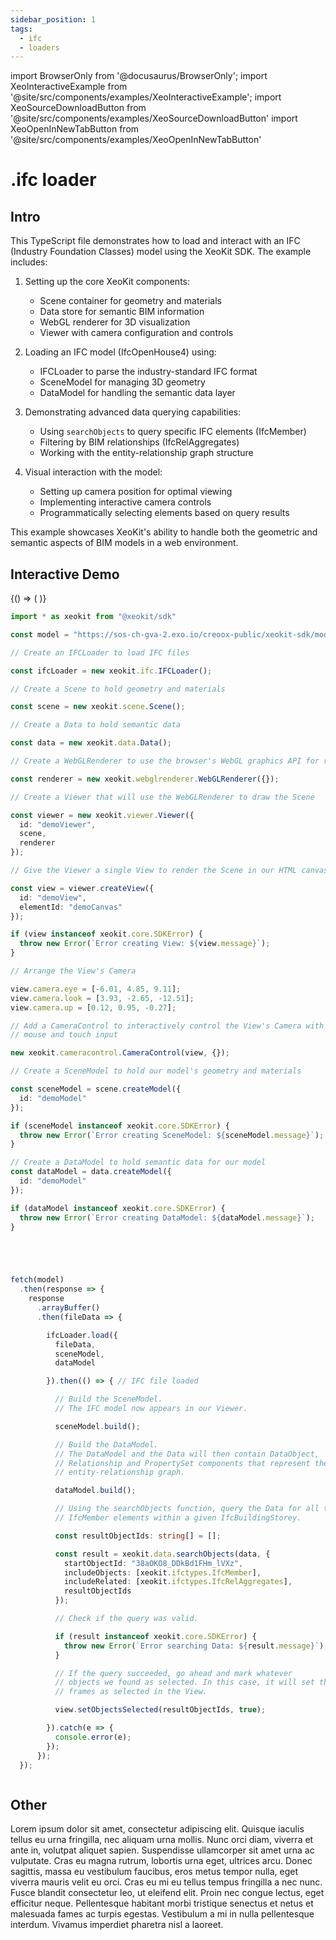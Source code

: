 ```yaml
---
sidebar_position: 1
tags:
  - ifc
  - loaders
---
```


import BrowserOnly from '@docusaurus/BrowserOnly';
import XeoInteractiveExample from '@site/src/components/examples/XeoInteractiveExample';
import XeoSourceDownloadButton from '@site/src/components/examples/XeoSourceDownloadButton'
import XeoOpenInNewTabButton from '@site/src/components/examples/XeoOpenInNewTabButton'

# .ifc loader

## Intro

This TypeScript file demonstrates how to load and interact with an IFC (Industry Foundation Classes) model using the XeoKit SDK. The example includes:

1. Setting up the core XeoKit components:
   - Scene container for geometry and materials
   - Data store for semantic BIM information
   - WebGL renderer for 3D visualization
   - Viewer with camera configuration and controls

2. Loading an IFC model (IfcOpenHouse4) using:
   - IFCLoader to parse the industry-standard IFC format
   - SceneModel for managing 3D geometry
   - DataModel for handling the semantic data layer

3. Demonstrating advanced data querying capabilities:
   - Using `searchObjects` to query specific IFC elements (IfcMember)
   - Filtering by BIM relationships (IfcRelAggregates)
   - Working with the entity-relationship graph structure

4. Visual interaction with the model:
   - Setting up camera position for optimal viewing
   - Implementing interactive camera controls
   - Programmatically selecting elements based on query results

This example showcases XeoKit's ability to handle both the geometric and semantic aspects of BIM models in a web environment.


## Interactive Demo

<XeoOpenInNewTabButton filePath="http://localhost:5173/src/loaders/ifc/index.html" />

<BrowserOnly>
{() => (
 <XeoInteractiveExample filePath="http://localhost:5173/src/loaders/ifc/index.html" />
)}
</BrowserOnly>

<!-- <XeoSourceDownloadButton filePath="/home/dabomian/Dev/creoox/xeokit-docs/content-generators/sdk/inputs/loaders/ifc/main.ts" /> -->

```ts
import * as xeokit from "@xeokit/sdk"

const model = "https://sos-ch-gva-2.exo.io/creoox-public/xeokit-sdk/models/IfcOpenHouse4/ifc/model.ifc"

// Create an IFCLoader to load IFC files

const ifcLoader = new xeokit.ifc.IFCLoader();

// Create a Scene to hold geometry and materials

const scene = new xeokit.scene.Scene();

// Create a Data to hold semantic data

const data = new xeokit.data.Data();

// Create a WebGLRenderer to use the browser's WebGL graphics API for rendering

const renderer = new xeokit.webglrenderer.WebGLRenderer({});

// Create a Viewer that will use the WebGLRenderer to draw the Scene

const viewer = new xeokit.viewer.Viewer({
  id: "demoViewer",
  scene,
  renderer
});

// Give the Viewer a single View to render the Scene in our HTML canvas element

const view = viewer.createView({
  id: "demoView",
  elementId: "demoCanvas"
});

if (view instanceof xeokit.core.SDKError) {
  throw new Error(`Error creating View: ${view.message}`);
}

// Arrange the View's Camera

view.camera.eye = [-6.01, 4.85, 9.11];
view.camera.look = [3.93, -2.65, -12.51];
view.camera.up = [0.12, 0.95, -0.27];

// Add a CameraControl to interactively control the View's Camera with keyboard,
// mouse and touch input

new xeokit.cameracontrol.CameraControl(view, {});

// Create a SceneModel to hold our model's geometry and materials

const sceneModel = scene.createModel({
  id: "demoModel"
});

if (sceneModel instanceof xeokit.core.SDKError) {
  throw new Error(`Error creating SceneModel: ${sceneModel.message}`);
}

// Create a DataModel to hold semantic data for our model
const dataModel = data.createModel({
  id: "demoModel"
});

if (dataModel instanceof xeokit.core.SDKError) {
  throw new Error(`Error creating DataModel: ${dataModel.message}`);
}





fetch(model)
  .then(response => {
    response
      .arrayBuffer()
      .then(fileData => {

        ifcLoader.load({
          fileData,
          sceneModel,
          dataModel

        }).then(() => { // IFC file loaded

          // Build the SceneModel.
          // The IFC model now appears in our Viewer.

          sceneModel.build();

          // Build the DataModel.
          // The DataModel and the Data will then contain DataObject,
          // Relationship and PropertySet components that represent the IFC data as an
          // entity-relationship graph.

          dataModel.build();

          // Using the searchObjects function, query the Data for all the
          // IfcMember elements within a given IfcBuildingStorey.

          const resultObjectIds: string[] = [];

          const result = xeokit.data.searchObjects(data, {
            startObjectId: "38aOKO8_DDkBd1FHm_lVXz",
            includeObjects: [xeokit.ifctypes.IfcMember],
            includeRelated: [xeokit.ifctypes.IfcRelAggregates],
            resultObjectIds
          });

          // Check if the query was valid.

          if (result instanceof xeokit.core.SDKError) {
            throw new Error(`Error searching Data: ${result.message}`);
          }

          // If the query succeeded, go ahead and mark whatever
          // objects we found as selected. In this case, it will set the window
          // frames as selected in the View.

          view.setObjectsSelected(resultObjectIds, true);

        }).catch(e => {
          console.error(e);
        });
      });
  });



```

## Other

Lorem ipsum dolor sit amet, consectetur adipiscing elit. Quisque iaculis tellus eu urna fringilla, nec aliquam urna mollis. Nunc orci diam, viverra et ante in, volutpat aliquet sapien. Suspendisse ullamcorper sit amet urna ac vulputate. Cras eu magna rutrum, lobortis urna eget, ultrices arcu. Donec sagittis, massa eu vestibulum faucibus, eros metus tempor nulla, eget viverra mauris velit eu orci. Cras eu mi eu tellus tempus fringilla a nec nunc. Fusce blandit consectetur leo, ut eleifend elit. Proin nec congue lectus, eget efficitur neque. Pellentesque habitant morbi tristique senectus et netus et malesuada fames ac turpis egestas. Vestibulum a mi in nulla pellentesque interdum. Vivamus imperdiet pharetra nisl a laoreet.
